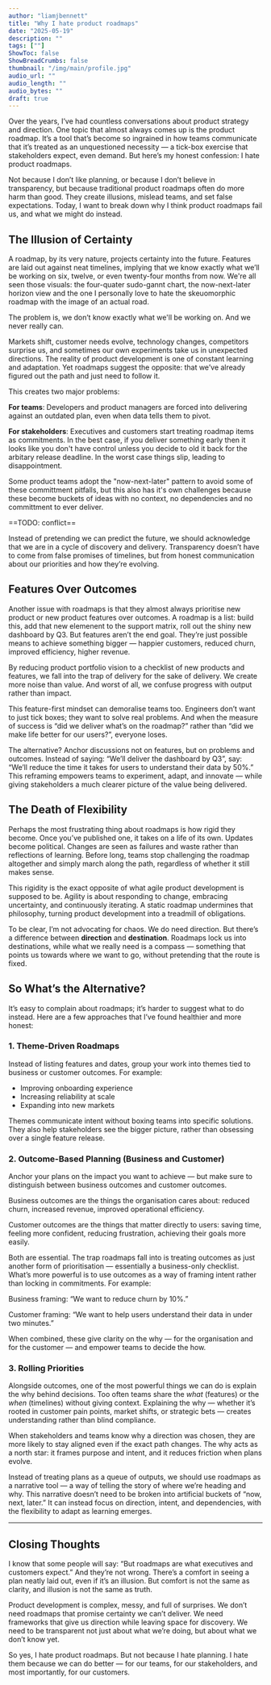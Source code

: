 ```yaml
---
author: "liamjbennett"
title: "Why I hate product roadmaps"
date: "2025-05-19"
description: ""
tags: [""]
ShowToc: false
ShowBreadCrumbs: false
thumbnail: "/img/main/profile.jpg"
audio_url: ""
audio_length: ""
audio_bytes: ""
draft: true
---
```


Over the years, I’ve had countless conversations about product strategy and direction. One topic that almost always comes up is the product roadmap. It’s a tool that’s become so ingrained in how teams communicate that it’s treated as an unquestioned necessity — a tick-box exercise that stakeholders expect, even demand. But here’s my honest confession: I hate product roadmaps.

Not because I don’t like planning, or because I don’t believe in transparency, but because traditional product roadmaps often do more harm than good. They create illusions, mislead teams, and set false expectations. Today, I want to break down why I think product roadmaps fail us, and what we might do instead.

## The Illusion of Certainty

A roadmap, by its very nature, projects certainty into the future. Features are laid out against neat timelines, implying that we know exactly what we’ll be working on six, twelve, or even twenty-four months from now. We're all seen those visuals: the four-quater sudo-gannt chart, the now-next-later horizon view and the one I personally love to hate the skeuomorphic roadmap with the image of an actual road.

The problem is, we don’t know exactly what we'll be working on. And we never really can.

Markets shift, customer needs evolve, technology changes, competitors surprise us, and sometimes our own experiments take us in unexpected directions. The reality of product development is one of constant learning and adaptation. Yet roadmaps suggest the opposite: that we’ve already figured out the path and just need to follow it.

This creates two major problems:

**For teams**: Developers and product managers are forced into delivering against an outdated plan, even when data tells them to pivot.

**For stakeholders**: Executives and customers start treating roadmap items as commitments. In the best case, if you deliver something early then it looks like you don't have control unless you decide to old it back for the arbitary release deadline. In the worst case things slip, leading to disappointment.

Some product teams adopt the "now-next-later" pattern to avoid some of these committment pitfalls, but this also has it's own challenges because these become buckets of ideas with no context, no dependencies and no committment to ever deliver.

==TODO: conflict==

Instead of pretending we can predict the future, we should acknowledge that we are in a cycle of discovery and delivery. Transparency doesn’t have to come from false promises of timelines, but from honest communication about our priorities and how they’re evolving.

## Features Over Outcomes

Another issue with roadmaps is that they almost always prioritise new product or new product features over outcomes. A roadmap is a list: build this, add that new elemenent to the support matrix, roll out the shiny new dashboard by Q3. But features aren’t the end goal. They’re just possible means to achieve something bigger — happier customers, reduced churn, improved efficiency, higher revenue.

By reducing product portfolio vision to a checklist of new products and features, we fall into the trap of delivery for the sake of delivery. We create more noise than value. And worst of all, we confuse progress with output rather than impact.

This feature-first mindset can demoralise teams too. Engineers don’t want to just tick boxes; they want to solve real problems. And when the measure of success is “did we deliver what’s on the roadmap?” rather than “did we make life better for our users?”, everyone loses.

The alternative? Anchor discussions not on features, but on problems and outcomes. Instead of saying: “We’ll deliver the dashboard by Q3”, say: “We’ll reduce the time it takes for users to understand their data by 50%.” This reframing empowers teams to experiment, adapt, and innovate — while giving stakeholders a much clearer picture of the value being delivered.

## The Death of Flexibility

Perhaps the most frustrating thing about roadmaps is how rigid they become. Once you’ve published one, it takes on a life of its own. Updates become political. Changes are seen as failures and waste rather than reflections of learning. Before long, teams stop challenging the roadmap altogether and simply march along the path, regardless of whether it still makes sense.

This rigidity is the exact opposite of what agile product development is supposed to be. Agility is about responding to change, embracing uncertainty, and continuously iterating. A static roadmap undermines that philosophy, turning product development into a treadmill of obligations.

To be clear, I’m not advocating for chaos. We do need direction. But there’s a difference between **direction** and **destination**. Roadmaps lock us into destinations, while what we really need is a compass — something that points us towards where we want to go, without pretending that the route is fixed.

## So What’s the Alternative?

It’s easy to complain about roadmaps; it’s harder to suggest what to do instead. Here are a few approaches that I’ve found healthier and more honest:

### 1. Theme-Driven Roadmaps

Instead of listing features and dates, group your work into themes tied to business or customer outcomes. For example:

* Improving onboarding experience
* Increasing reliability at scale
* Expanding into new markets

Themes communicate intent without boxing teams into specific solutions. They also help stakeholders see the bigger picture, rather than obsessing over a single feature release.

### 2. Outcome-Based Planning (Business and Customer)

Anchor your plans on the impact you want to achieve — but make sure to distinguish between business outcomes and customer outcomes.

Business outcomes are the things the organisation cares about: reduced churn, increased revenue, improved operational efficiency.

Customer outcomes are the things that matter directly to users: saving time, feeling more confident, reducing frustration, achieving their goals more easily.

Both are essential. The trap roadmaps fall into is treating outcomes as just another form of prioritisation — essentially a business-only checklist. What’s more powerful is to use outcomes as a way of framing intent rather than locking in commitments. For example:

Business framing: “We want to reduce churn by 10%.”

Customer framing: “We want to help users understand their data in under two minutes.”

When combined, these give clarity on the why — for the organisation and for the customer — and empower teams to decide the how.

### 3. Rolling Priorities

Alongside outcomes, one of the most powerful things we can do is explain the why behind decisions. Too often teams share the *what* (features) or the *when* (timelines) without giving context. Explaining the why — whether it’s rooted in customer pain points, market shifts, or strategic bets — creates understanding rather than blind compliance.

When stakeholders and teams know why a direction was chosen, they are more likely to stay aligned even if the exact path changes. The why acts as a north star: it frames purpose and intent, and it reduces friction when plans evolve.

Instead of treating plans as a queue of outputs, we should use roadmaps as a narrative tool — a way of telling the story of where we’re heading and why. This narrative doesn’t need to be broken into artificial buckets of “now, next, later.” It can instead focus on direction, intent, and dependencies, with the flexibility to adapt as learning emerges.

---

## Closing Thoughts

I know that some people will say: “But roadmaps are what executives and customers expect.” And they’re not wrong. There’s a comfort in seeing a plan neatly laid out, even if it’s an illusion. But comfort is not the same as clarity, and illusion is not the same as truth.

Product development is complex, messy, and full of surprises. We don’t need roadmaps that promise certainty we can’t deliver. We need frameworks that give us direction while leaving space for discovery. We need to be transparent not just about what we’re doing, but about what we don’t know yet.

So yes, I hate product roadmaps. But not because I hate planning. I hate them because we can do better — for our teams, for our stakeholders, and most importantly, for our customers.